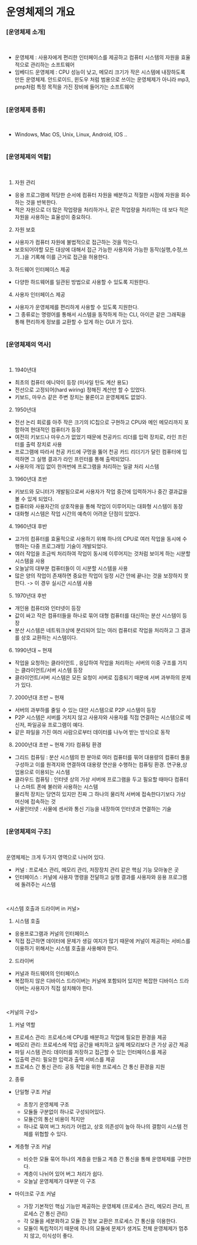# 운영체제의 개요

### [운영체제 소개]
<br>


  - 운영체제 : 사용자에게 편리한 인터페이스를 제공하고 컴퓨터 시스템의 자원을 효율적으로 관리하는 소프트웨어    
  - 임베디드 운영체제 : CPU 성능이 낮고, 메모리 크기가 작은 시스템에 내장하도록 만든 운영체제. 안드로이드, 윈도우 처럼 범용으로 쓰이는 운영체제가 아니라 mp3, pmp처럼 특정 목적을 가진 장비에 들어가는 소프트웨어

# 
### [운영체제 종류]
<br>


  - Windows, Mac OS, Unix, Linux, Android, IOS ..   

#
### [운영체제의 역할]
<br>


  1. 자원 관리   
 - 응용 프로그램에 적당한 순서에 컴퓨터 자원을 배분하고 적절한 시점에 자원을 회수하는 것을 반복한다.  
 - 적은 자원으로 더 많은 작업량을 처리하거나, 같은 작업량을 처리하는 데 보다 적은 자원을 사용하는 효율성이 중요하다.

  2. 자원 보호 
 - 사용자가 컴퓨터 자원에 불법적으로 접근하는 것을 막는다.   
 - 보호되어야할 모든 대상에 대해서 접근 가능한 사용자와 가능한 동작(실행,수정,쓰기..)을 기록해 이를 근거로 접근을 허용한다.   

  3. 하드웨어 인터페이스 제공  
 - 다양한 하드웨어를 일관된 방법으로 사용할 수 있도록 지원한다.  

  4. 사용자 인터페이스 제공  
 - 사용자가 운영체제를 편리하게 사용할 수 있도록 지원한다.     
 - 그 종류로는 명령어를 통해서 시스템을 동작하게 하는 CLI, 아이콘 같은 그래픽을 통해 편리하게 정보를 교환할 수 있게 하는 GUI 가 있다.   

 #
 ### [운영체제의 역사]
 <br>



  1. 1940년대   
 - 최초의 컴퓨터 에니악이 등장 (미사일 탄도 계산 용도)  
 - 전선으로 고정되어(hard wiring) 정해진 계산만 할 수 있었다.    
 - 키보드, 마우스 같은 주변 장치는 물론이고 운영체제도 없었다.   
    
  2. 1950년대
 - 전선 논리 회로를 아주 작은 크기의 IC칩으로 구현하고 CPU와 메인 메모리까지 포함하여 현대적인 컴퓨터가 등장  
 - 여전히 키보드나 마우스가 없었기 때문에 천공카드 리더를 입력 장치로, 라인 프린터를 출력 장치로 사용  
 - 프로그램에 따라서 천공 카드에 구멍을 뚫어 천공 카드 리더기가 달린 컴퓨터에 입력하면 그 실행 결과가 라인 프린터를 통해 출력되었다.  
 - 사용자의 개입 없이 한꺼번에 프로그램을 처리하는 일괄 처리 시스템  

  3. 1960년대 초반
 - 키보드와 모니터가 개발됨으로써 사용자가 작업 중간에 입력하거나 중간 결과값을 볼 수 있게 되었다.  
 - 컴퓨터와 사용자간의 상호작용을 통해 작업이 이루어지는 대화형 시스템이 동장  
 - 대화형 시스템은 작업 시간의 예측이 어려운 단점이 있었다.  

  4. 1960년대 후반
 - 고가의 컴퓨터를 효율적으로 사용하기 위해 하나의 CPU로 여러 작업을 동시에 수행하는 다중 프로그래밍 기술이 개발되었다.   
 - 여러 작업을 조금씩 처리하여 작업이 동시에 이루어지는 것처럼 보이게 하는 시분할 시스템을 사용  
 - 오늘날의 대부분 컴퓨터들이 이 시분할 시스템을 사용  
 - 많은 양의 작업이 존재하면 중요한 작업이 일정 시간 안에 끝나는 것을 보장하지 못한다. -> 이 경우 실시간 시스템 사용  

  5. 1970년대 후반  
 - 개인용 컴퓨터와 인터넷이 등장  
 - 값이 싸고 작은 컴퓨터들을 하나로 묶어 대형 컴퓨터를 대신하는 분산 시스템이 등장
 - 분산 시스템은 네트워크상에 분리되어 있는 여러 컴퓨터로 작업을 처리하고 그 결과를 상호 교환하는 시스템이다.

  6. 1990년대 ~ 현재
 - 작업을 요청하는 클라이언트 , 응답하여 작업을 처리하는 서버의 이중 구조를 가지는 클라이언트/서버 시스템 등장
 - 클라이언트/서버 시스템은 모든 요청이 서버로 집중되기 때문에 서버 과부하의 문제가 있다.  

  7. 2000년대 초반 ~ 현재
 - 서버의 과부하를 줄일 수 있는 대안 시스템으로 P2P 시스템이 등장
 - P2P 시스템은 서버를 거치지 않고 사용자와 사용자를 직접 연결하는 시스템으로 메신저, 파일공유 프로그램이 예다. 
 - 같은 파일을 가진 여러 사람으로부터 데이터를 나누어 받는 방식으로 동작

  8. 2000년대 초반 ~ 현재 기타 컴퓨팅 환경
 - 그리드 컴퓨팅 : 분산 시스템의 한 분야로 여러 컴퓨터를 묶어 대용량의 컴퓨터 풀을 구성하고 이를 원격지와 연결하여 대용량 연산을 수행하는 컴퓨팅 환경. 연구용,상업용으로 이용되는 시스템
 - 클라우드 컴퓨팅 : 인터넷 상의 가상 서버에 프로그램을 두고 필요할 때마다 컴퓨터나 스마트 폰에 불러와 사용하는 시스템    
 물리적 장치는 당연히 있지만 진짜 그 하나의 물리적 서버에 접속한다기보다 가상 머신에 접속하는 것   
 - 사물인터넷 : 사물에 센서와 통신 기능을 내장하여 인터넷과 연결하는 기술

#
### [운영체제의 구조]
<br>



  운영체제는 크게 두가지 영역으로 나뉘어 있다. 

  - 커널 : 프로세스 관리, 메모리 관리, 저장장치 관리 같은 핵심 기능 모아놓은 곳
  - 인터페이스 : 커널에 사용자 명령을 전달하고 실행 결과를 사용자와 응용 프로그램에 돌려주는 시스템  
<br>


  <시스템 호출과 드라이버 in 커널>

  1. 시스템 호출
   - 응용프로그램과 커널의 인터페이스
   - 직접 접근하면 데이터에 문제가 생길 여지가 많기 때문에 커널이 제공하는 서비스를 이용하기 위해서는 시스템 호출을 사용해야 한다.
    
  2. 드라이버
   - 커널과 하드웨어의 인터페이스  
   - 복잡하지 않은 디바이스 드라이버는 커널에 포함되어 있지만 복잡한 디바이스 드라이버는 사용자가 직접 설치해야 한다.   
<br>


  
  <커널의 구성>

  1. 커널 역할
   - 프로세스 관리: 프로세스에 CPU를 배분하고 작업에 필요한 환경을 제공
   - 메모리 관리: 프로세스에 작업 공간을 배치하고 실제 메모리보다 큰 가상 공간 제공
   - 파일 시스템 관리: 데이터를 저장하고 접근할 수 있는 인터페이스를 제공
   - 입출력 관리: 필요한 입력과 출력 서비스를 제공
   - 프로세스 간 통신 관리: 공동 작업을 위한 프로세스 간 통신 환경을 지원

  2. 종류
   - 단일형 구조 커널  
      * 초창기 운영체제 구조  
      * 모듈들 구분없이 하나로 구성되어있다. 
      * 모듈간의 통신 비용이 적지만
      * 하나로 묶여 버그 처리가 어렵고, 상호 의존성이 높아 하나의 결함이 시스템 전체를 위협할 수 있다. 

   - 계층형 구조 커널
      * 비슷한 모듈 묶어 하나의 계층을 만들고 계층 간 통신을 통해 운영체제를 구현한다.
      * 계층이 나뉘어 있어 버그 처리가 쉽다. 
      * 오늘날 운영체제가 대부분 이 구조

   - 마이크로 구조 커널  
      * 가장 기본적인 핵심 기능만 제공하는 운영체제 (프로세스 관리, 메모리 관리, 프로세스 간 통신 관리)
      * 각 모듈을 세분화하고 모듈 간 정보 교환은 프로세스 간 통신을 이용한다. 
      * 모듈이 독립적이기 때문에 하나의 모듈에 문제가 생겨도 전체 운영체제가 멈추지 않고, 이식성이 좋다. 




